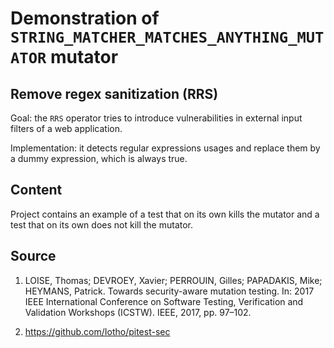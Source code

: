 # Demonstration of `STRING_MATCHER_MATCHES_ANYTHING_MUTATOR` mutator

## Remove regex sanitization (RRS)

Goal: the `RRS` operator tries to introduce vulnerabilities in external input filters of a web application.

Implementation: it detects regular expressions usages and replace them by a dummy expression, which is always true.

## Content

Project contains an example of a test that on its own kills the mutator and a test that on its own does not kill the mutator.

## Source

1) LOISE, Thomas; DEVROEY, Xavier; PERROUIN, Gilles; PAPADAKIS, Mike; HEYMANS, Patrick. Towards security-aware mutation testing. In: 2017 IEEE International Conference on Software Testing, Verification and Validation Workshops (ICSTW). IEEE, 2017, pp. 97–102.

2) https://github.com/Iotho/pitest-sec
